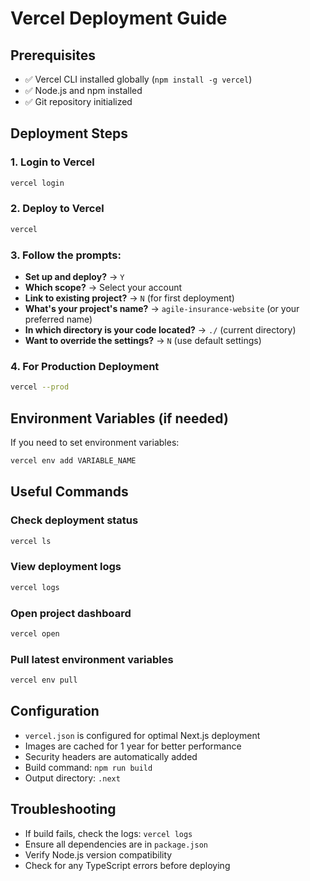 # Vercel Deployment Guide

## Prerequisites
- ✅ Vercel CLI installed globally (`npm install -g vercel`)
- ✅ Node.js and npm installed
- ✅ Git repository initialized

## Deployment Steps

### 1. Login to Vercel
```bash
vercel login
```

### 2. Deploy to Vercel
```bash
vercel
```

### 3. Follow the prompts:
- **Set up and deploy?** → `Y`
- **Which scope?** → Select your account
- **Link to existing project?** → `N` (for first deployment)
- **What's your project's name?** → `agile-insurance-website` (or your preferred name)
- **In which directory is your code located?** → `./` (current directory)
- **Want to override the settings?** → `N` (use default settings)

### 4. For Production Deployment
```bash
vercel --prod
```

## Environment Variables (if needed)
If you need to set environment variables:
```bash
vercel env add VARIABLE_NAME
```

## Useful Commands

### Check deployment status
```bash
vercel ls
```

### View deployment logs
```bash
vercel logs
```

### Open project dashboard
```bash
vercel open
```

### Pull latest environment variables
```bash
vercel env pull
```

## Configuration
- `vercel.json` is configured for optimal Next.js deployment
- Images are cached for 1 year for better performance
- Security headers are automatically added
- Build command: `npm run build`
- Output directory: `.next`

## Troubleshooting
- If build fails, check the logs: `vercel logs`
- Ensure all dependencies are in `package.json`
- Verify Node.js version compatibility
- Check for any TypeScript errors before deploying 